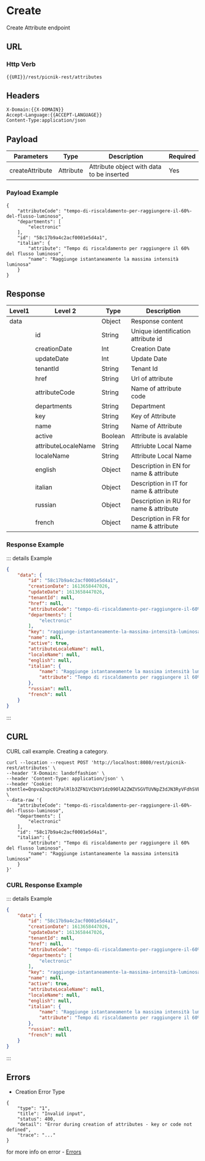 # Create

Create Attribute endpoint

 ## URL
 ### Http Verb <Badge text="POST" vertical="middle"/>

```
{{URI}}/rest/picnik-rest/attributes
``` 

## Headers
```
X-Domain:{{X-DOMAIN}}
Accept-Language:{{ACCEPT-LANGUAGE}}
Content-Type:application/json
```
## Payload
| Parameters | Type | Description | Required | 
| ------ | ------ | ------ | ------ | 
| createAttribute | Attribute | Attribute object with data to be inserted | Yes | 

### Payload Example
```
{
    "attributeCode": "tempo-di-riscaldamento-per-raggiungere-il-60%-del-flusso-luminoso",
    "departments": [
        "electronic"
    ],
    "id": "58c17b9a4c2acf0001e5d4a1",
    "italian": {
        "attribute": "Tempo di riscaldamento per raggiungere il 60% del flusso luminoso",
        "name": "Raggiunge istantaneamente la massima intensità luminosa"
    }
}
```

## Response
| Level1 | Level 2| Type | Description |
| ------ | ------ | ------ | ------ | 
| data ||Object| Response content|
|| id | String | Unique identification attribute id | 
|| creationDate | Int | Creation Date| 
|| updateDate | Int | Update Date | 
|| tenantId | String | Tenant Id | 
|| href | String | Url of attribute | 
|| attributeCode | String | Name of attribute code |
|| departments | String | Department | 
|| key | String | Key of Attribute | 
|| name | String | Name of Attribute | 
|| active | Boolean | Attribute is avalable | 
|| attributeLocaleName | String | Attriubte Local Name | 
|| localeName | String | Attribute Local Name |
|| english | Object | Description in EN for name & attribute  | 
|| italian | Object | Description in IT for name & attribute  | 
|| russian | Object | Description in RU for name & attribute  | 
|| french  | Object | Description in FR for name & attribute  | 

### Response Example
::: details Example
```json
{
    "data": {
        "id": "58c17b9a4c2acf0001e5d4a1",
        "creationDate": 1613658447026,
        "updateDate": 1613658447026,
        "tenantId": null,
        "href": null,
        "attributeCode": "tempo-di-riscaldamento-per-raggiungere-il-60%-del-flusso-luminoso",
        "departments": [
            "electronic"
        ],
        "key": "raggiunge-istantaneamente-la-massima-intensità-luminosa",
        "name": null,
        "active": true,
        "attributeLocaleName": null,
        "localeName": null,
        "english": null,
        "italian": {
            "name": "Raggiunge istantaneamente la massima intensità luminosa",
            "attribute": "Tempo di riscaldamento per raggiungere il 60% del flusso luminoso"
        },
        "russian": null,
        "french": null
    }
}
```
::: 

## CURL
CURL call example. Creating a category.
```
curl --location --request POST 'http://localhost:8080/rest/picnik-rest/attributes' \
--header 'X-Domain: landoffashion' \
--header 'Content-Type: application/json' \
--header 'Cookie: stentle=Qnpva2xpc01PalRlb3ZFN1VCbUY1dz09OlA2ZWZVSGVTUVNpZ3dJN3RyVFdhSVE9PQ' \
--data-raw '{
    "attributeCode": "tempo-di-riscaldamento-per-raggiungere-il-60%-del-flusso-luminoso",
    "departments": [
        "electronic"
    ],
    "id": "58c17b9a4c2acf0001e5d4a1",
    "italian": {
        "attribute": "Tempo di riscaldamento per raggiungere il 60% del flusso luminoso",
        "name": "Raggiunge istantaneamente la massima intensità luminosa"
    }
}'
```

### CURL Response Example
::: details Example
```json
{
    "data": {
        "id": "58c17b9a4c2acf0001e5d4a1",
        "creationDate": 1613658447026,
        "updateDate": 1613658447026,
        "tenantId": null,
        "href": null,
        "attributeCode": "tempo-di-riscaldamento-per-raggiungere-il-60%-del-flusso-luminoso",
        "departments": [
            "electronic"
        ],
        "key": "raggiunge-istantaneamente-la-massima-intensità-luminosa",
        "name": null,
        "active": true,
        "attributeLocaleName": null,
        "localeName": null,
        "english": null,
        "italian": {
            "name": "Raggiunge istantaneamente la massima intensità luminosa",
            "attribute": "Tempo di riscaldamento per raggiungere il 60% del flusso luminoso"
        },
        "russian": null,
        "french": null
    }
}
```
::: 
## Errors
- Creation Error Type
```
{
    "type": "1",
    "title": "Invalid input",
    "status": 400,
    "detail": "Error during creation of attributes - key or code not defined",
    "trace": "..."
}
```
for more info on error - [Errors ](/1.0.0/errors.html) 
